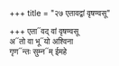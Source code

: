 +++
title = "२७ एतावद्वां वृषण्वसू"

+++
एता᳓वद् वां वृषण्वसू  
अ᳓तो वा भू᳓यो अश्विना  
गृण᳓न्तः सुम्न᳓म् ईमहे
